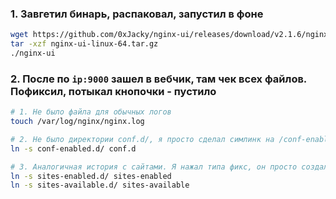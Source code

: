 ### 1. Завгетил бинарь, распаковал, запустил в фоне
```bash
wget https://github.com/0xJacky/nginx-ui/releases/download/v2.1.6/nginx-ui-linux-64.tar.gz
tar -xzf nginx-ui-linux-64.tar.gz
./nginx-ui
```

### 2. После по `ip:9000` зашел в вебчик, там чек всех файлов. Пофиксил, потыкал кнопочки - пустило
```bash
# 1. Не было файла для обычных логов
touch /var/log/nginx/nginx.log

# 2. Не было директории conf.d/, я просто сделал симлинк на /conf-enabled.d/
ln -s conf-enabled.d/ conf.d

# 3. Аналогичная история с сайтами. Я нажал типа фикс, он просто создал папки. Лучше также сделать симлинки
ln -s sites-enabled.d/ sites-enabled
ln -s sites-available.d/ sites-available
```

